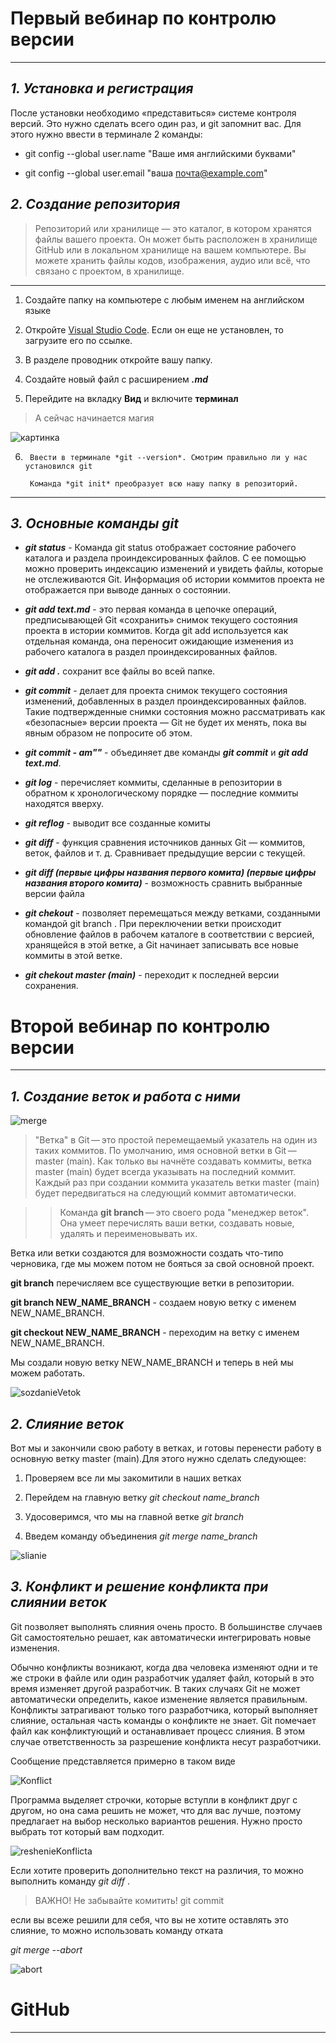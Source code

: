 # **Первый вебинар по контролю версии**

***
## **_1. Установка и регистрация_**

После установки необходимо «представиться» системе контроля версий. Это нужно сделать всего один раз, и git запомнит вас. Для этого нужно ввести в терминале 2 команды:

* git config --global user.name "Ваше имя английскими буквами"

* git config --global user.email "ваша почта@example.com"

## **_2. Создание репозитория_**

>Репозиторий или хранилище — это каталог, в котором хранятся файлы вашего проекта. Он может быть расположен в хранилище GitHub или в локальном хранилище на вашем компьютере. Вы можете хранить файлы кодов, изображения, аудио или всё, что связано с проектом, в хранилище.

---
1. Создайте папку на компьютере с любым именем на английском языке
2. Откройте [Visual Studio Code](https://code.visualstudio.com/). Если он еще не установлен, то загрузите его по ссылке.

3. В разделе проводник откройте вашу папку.

4. Создайте новый файл с расширением **_.md_**

5. Перейдите на вкладку **Вид** и включите **терминал**

> А сейчас начинается магия

![картинка](volshebstvo_1.jpg)


6.      Ввести в терминале *git --version*. Смотрим правильно ли у нас установился git

        Команда *git init* преобразует всю нашу папку в репозиторий.


***

## **_3. Основные команды git_**

- **_git status_** - Команда git status отображает состояние рабочего каталога и раздела проиндексированных файлов. С ее помощью можно проверить индексацию изменений и увидеть файлы, которые не отслеживаются Git. Информация об истории коммитов проекта не отображается при выводе данных о состоянии.

- **_git add text.md_** - это первая команда в цепочке операций, предписывающей Git «сохранить» снимок текущего состояния проекта в истории коммитов. Когда git add используется как отдельная команда, она переносит ожидающие изменения из рабочего каталога в раздел проиндексированных файлов.

- **_git add ._** сохранит все файлы во всей папке.

- **_git commit_** - делает для проекта снимок текущего состояния изменений, добавленных в раздел проиндексированных файлов. Такие подтвержденные снимки состояния можно рассматривать как «безопасные» версии проекта — Git не будет их менять, пока вы явным образом не попросите об этом.

- **_git commit - am""_** - объединяет две команды **_git commit_** и **_git add text.md_**.

- **_git log_** - перечисляет коммиты, сделанные в репозитории в обратном к хронологическому порядке — последние коммиты находятся вверху.

- **_git reflog_** - выводит все созданные комиты

- **_git diff_** - функция сравнения источников данных Git — коммитов, веток, файлов и т. д. Сравнивает предыдущие версии с текущей.

- **_git diff  (первые цифры названия первого комита) (первые цифры названия второго комита)_** - возможность сравнить выбранные версии файла

- **_git chekout_** - позволяет перемещаться между ветками, созданными командой git branch . При переключении ветки происходит обновление файлов в рабочем каталоге в соответствии с версией, хранящейся в этой ветке, а Git начинает записывать все новые коммиты в этой ветке.

- **_git chekout master (main)_** - переходит к последней версии сохранения.


# **Второй вебинар по контролю версии**

***

## **_1. Создание веток и работа с ними_**

![merge](merge.png)

> "Ветка" в Git — это простой перемещаемый указатель на один из таких коммитов. По умолчанию, имя основной ветки в Git — master (main). Как только вы начнёте создавать коммиты, ветка master (main) будет всегда указывать на последний коммит. Каждый раз при создании коммита указатель ветки master (main) будет передвигаться на следующий коммит автоматически.

>> Команда **git branch** — это своего рода "менеджер веток". Она умеет перечислять ваши ветки, создавать новые, удалять и переименовывать их.

Ветка или ветки создаются для возможности создать что-типо черновика, где мы можем потом не бояться за свой основной проект.

**git branch** перечисляем все существующие ветки в репозитории.

**git branch NEW_NAME_BRANCH** - создаем новую ветку с именем NEW_NAME_BRANCH.

**git checkout NEW_NAME_BRANCH** - переходим на ветку с именем NEW_NAME_BRANCH.

Мы создали новую ветку NEW_NAME_BRANCH и теперь в ней мы можем работать. 


![sozdanieVetok](sozdanievetok.png)

## **_2. Слияние веток_**

Вот мы и закончили свою работу в ветках, и готовы перенести работу в основную ветку master (main).Для этого нужно сделать следующее:

1. Проверяем все ли мы закомитили в наших ветках

2. Перейдем на главную ветку *_git checkout name_branch_*

3. Удосоверимся, что мы на главной ветке *_git branch_*

4. Введем команду объединения *_git merge name_branch_*

![slianie](slianie.png)

 
## **_3. Конфликт и решение конфликта при слиянии веток_**

Git позволяет выполнять слияния очень просто. В большинстве случаев Git самостоятельно решает, как автоматически интегрировать новые изменения.

Обычно конфликты возникают, когда два человека изменяют одни и те же строки в файле или один разработчик удаляет файл, который в это время изменяет другой разработчик. В таких случаях Git не может автоматически определить, какое изменение является правильным. Конфликты затрагивают только того разработчика, который выполняет слияние, остальная часть команды о конфликте не знает. Git помечает файл как конфликтующий и останавливает процесс слияния. В этом случае ответственность за разрешение конфликта несут разработчики.

Сообщение представляется примерно в таком виде 

![Konflict](konflict.png)

Программа выделяет строчки, которые вступли в конфликт друг с другом, но она сама решить не может, что для вас лучше, поэтому предлагает на выбор несколько вариантов решения. Нужно просто выбрать тот который вам подходит.

![reshenieKonflicta](reshenieKonflicta.png)

Если хотите проверить дополнительно текст на различия, то можно выполнить команду *_git diff_* . 

> ВАЖНО! 
> Не забывайте комитить!
> git commit

если вы всеже решили для себя, что вы не хотите оставлять это слияние, то можно использовать команду отката 

*_git merge --abort_*

![abort](abort.png)


# GitHub

***
